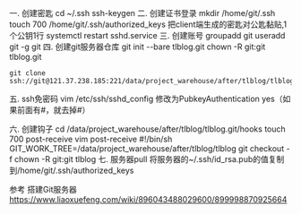 一. 创建密匙
	cd ~/.ssh
	ssh-keygen
二. 创建证书登录
	mkdir /home/git/.ssh
	touch 700 /home/git/.ssh/authorized_keys
	把client端生成的密匙对公匙黏贴,1个公钥1行
	systemctl restart sshd.service
三. 创建账号
	groupadd git
	useradd git -g git
四. 创建git服务器仓库
	git init --bare tlblog.git
	chown -R git:git tlblog.git

	git clone ssh://git@121.37.238.185:221/data/project_warehouse/after/tlblog/tlblog.git

五. ssh免密码
	vim /etc/ssh/sshd_config
	修改为PubkeyAuthentication yes（如果前面有#，就去掉#）
	
六. 创建钩子
	cd /data/project_warehouse/after/tlblog/tlblog.git/hooks
	touch 700 post-receive
	vim post-receive
		#!/bin/sh 
		GIT_WORK_TREE=/data/project_warehouse/after/tlblog/tlblog git checkout -f
	chown -R git:git tlblog
七. 服务器pull
	将服务器的~/.ssh/id_rsa.pub的值复制到/home/git/.ssh/authorized_keys

参考
	搭建Git服务器
	https://www.liaoxuefeng.com/wiki/896043488029600/899998870925664


